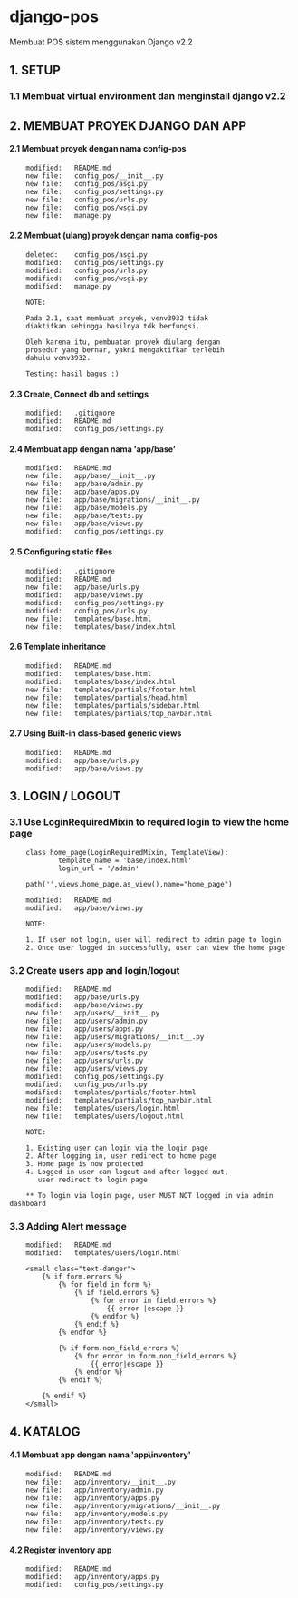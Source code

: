 # django-pos
Membuat POS sistem menggunakan Django v2.2


## 1. SETUP 


### 1.1 Membuat virtual environment dan menginstall django v2.2


## 2. MEMBUAT PROYEK DJANGO DAN APP


#### 2.1 Membuat proyek dengan nama config-pos

        modified:   README.md
        new file:   config_pos/__init__.py
        new file:   config_pos/asgi.py
        new file:   config_pos/settings.py
        new file:   config_pos/urls.py
        new file:   config_pos/wsgi.py
        new file:   manage.py


#### 2.2 Membuat (ulang) proyek dengan nama config-pos

        deleted:    config_pos/asgi.py
        modified:   config_pos/settings.py
        modified:   config_pos/urls.py
        modified:   config_pos/wsgi.py
        modified:   manage.py

        NOTE:

        Pada 2.1, saat membuat proyek, venv3932 tidak
        diaktifkan sehingga hasilnya tdk berfungsi.

        Oleh karena itu, pembuatan proyek diulang dengan
        prosedur yang bernar, yakni mengaktifkan terlebih
        dahulu venv3932.

        Testing: hasil bagus :)


#### 2.3 Create, Connect db and settings

        modified:   .gitignore
        modified:   README.md
        modified:   config_pos/settings.py


#### 2.4 Membuat app dengan nama 'app/base'

        modified:   README.md
        new file:   app/base/__init__.py
        new file:   app/base/admin.py
        new file:   app/base/apps.py
        new file:   app/base/migrations/__init__.py
        new file:   app/base/models.py
        new file:   app/base/tests.py
        new file:   app/base/views.py
        modified:   config_pos/settings.py


#### 2.5 Configuring static files

        modified:   .gitignore
        modified:   README.md
        new file:   app/base/urls.py
        modified:   app/base/views.py
        modified:   config_pos/settings.py
        modified:   config_pos/urls.py
        new file:   templates/base.html
        new file:   templates/base/index.html


#### 2.6 Template inheritance

        modified:   README.md
        modified:   templates/base.html
        modified:   templates/base/index.html
        new file:   templates/partials/footer.html
        new file:   templates/partials/head.html
        new file:   templates/partials/sidebar.html
        new file:   templates/partials/top_navbar.html


#### 2.7 Using Built-in class-based generic views

        modified:   README.md
        modified:   app/base/urls.py
        modified:   app/base/views.py


## 3. LOGIN / LOGOUT


### 3.1 Use LoginRequiredMixin to required login to view the home page

        class home_page(LoginRequiredMixin, TemplateView):
                template_name = 'base/index.html'
                login_url = '/admin'

        path('',views.home_page.as_view(),name="home_page")

        modified:   README.md
        modified:   app/base/views.py

        NOTE:

        1. If user not login, user will redirect to admin page to login
        2. Once user logged in successfully, user can view the home page 


### 3.2 Create users app and login/logout

        modified:   README.md
        modified:   app/base/urls.py
        modified:   app/base/views.py
        new file:   app/users/__init__.py
        new file:   app/users/admin.py
        new file:   app/users/apps.py
        new file:   app/users/migrations/__init__.py
        new file:   app/users/models.py
        new file:   app/users/tests.py
        new file:   app/users/urls.py
        new file:   app/users/views.py
        modified:   config_pos/settings.py
        modified:   config_pos/urls.py
        modified:   templates/partials/footer.html
        modified:   templates/partials/top_navbar.html
        new file:   templates/users/login.html
        new file:   templates/users/logout.html

        NOTE:

        1. Existing user can login via the login page
        2. After logging in, user redirect to home page
        3. Home page is now protected
        4. Logged in user can logout and after logged out,
           user redirect to login page

        ** To login via login page, user MUST NOT logged in via admin dashboard


### 3.3 Adding Alert message

        modified:   README.md
        modified:   templates/users/login.html

        <small class="text-danger">
            {% if form.errors %}
                {% for field in form %}
                    {% if field.errors %}
                        {% for error in field.errors %}
                            {{ error |escape }}
                        {% endfor %}
                    {% endif %}    
                {% endfor %}

                {% if form.non_field_errors %}
                    {% for error in form.non_field_errors %}
                        {{ error|escape }}
                    {% endfor %}
                {% endif %}

            {% endif %}
        </small>


## 4. KATALOG


#### 4.1 Membuat app dengan nama 'app\inventory'

        modified:   README.md
        new file:   app/inventory/__init__.py
        new file:   app/inventory/admin.py
        new file:   app/inventory/apps.py
        new file:   app/inventory/migrations/__init__.py
        new file:   app/inventory/models.py
        new file:   app/inventory/tests.py
        new file:   app/inventory/views.py


#### 4.2 Register inventory app

        modified:   README.md
        modified:   app/inventory/apps.py
        modified:   config_pos/settings.py
